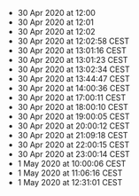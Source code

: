 * 30 Apr 2020 at 12:00
* 30 Apr 2020 at 12:01
* 30 Apr 2020 at 12:02
* 30 Apr 2020 at 12:02:58 CEST
* 30 Apr 2020 at 13:01:16 CEST
* 30 Apr 2020 at 13:01:23 CEST
* 30 Apr 2020 at 13:02:34 CEST
* 30 Apr 2020 at 13:44:47 CEST
* 30 Apr 2020 at 14:00:36 CEST
* 30 Apr 2020 at 17:00:11 CEST
* 30 Apr 2020 at 18:00:10 CEST
* 30 Apr 2020 at 19:00:05 CEST
* 30 Apr 2020 at 20:00:12 CEST
* 30 Apr 2020 at 21:09:18 CEST
* 30 Apr 2020 at 22:00:15 CEST
* 30 Apr 2020 at 23:00:14 CEST
* 1 May 2020 at 10:00:06 CEST
* 1 May 2020 at 11:06:16 CEST
* 1 May 2020 at 12:31:01 CEST